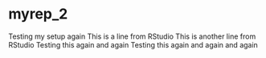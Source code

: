 # myrep_2
Testing my setup again
This is a line from RStudio
This is another line from RStudio 
Testing this again and again
Testing this again and again and again